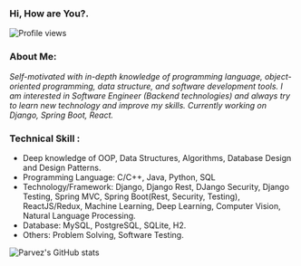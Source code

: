 <!-- - 👋 Hi, I’m @parvez86
- 👀 I’m interested in ...
- 🌱 I’m currently learning ...
- 💞️ I’m looking to collaborate on ...
- 📫 How to reach me ...

<!---
parvez86/parvez86 is a ✨ special ✨ repository because its `README.md` (this file) appears on your GitHub profile.
You can click the Preview link to take a look at your changes.
---> 
### Hi, How are You?.
![Profile views](https://gpvc.arturio.dev/parvez86)
### About Me:
_Self-motivated with in-depth knowledge of programming language, object-oriented programming, data structure, and software development tools. I am interested in Software Engineer (Backend technologies) and always try to learn new technology and improve my skills. Currently working on Django, Spring Boot, React._

### Technical Skill :

* Deep knowledge of OOP, Data Structures, Algorithms, Database Design and Design Patterns.
* Programming Language: C/C++, Java, Python, SQL
* Technology/Framework: Django, Django Rest, DJango Security, Django Testing, Spring MVC, Spring Boot(Rest, Security, Testing), ReactJS/Redux, Machine Learning, Deep Learning, Computer Vision, Natural Language Processing.
* Database: MySQL, PostgreSQL, SQLite, H2.
* Others: Problem Solving, Software Testing.


<!--
## ⚙️ Technologies & Tools
<img src="https://img.shields.io/badge/Languages-151515?style=for-the-badge&logo=plex&logoColor=FFFFFF">![C](https://img.shields.io/badge/c-%2300599C.svg?style=for-the-badge&logo=c&logoColor=white)![Java](https://img.shields.io/badge/java-%23ED8B00.svg?style=for-the-badge&logo=java&logoColor=white)![Python](https://img.shields.io/badge/python-3670A0?style=for-the-badge&logo=python&logoColor=ffdd54)![C++](https://img.shields.io/badge/c++-%2300599C.svg?style=for-the-badge&logo=c%2B%2B&logoColor=white)<br/>
<img src="https://img.shields.io/badge/Frameworks-151515?style=for-the-badge&logo=IPFS&logoColor=FFFFFF">![Django](https://img.shields.io/badge/django-%23092E20.svg?style=for-the-badge&logo=django&logoColor=white)![badge-git](https://img.shields.io/badge/git-151515?style=for-the-badge&logo=git&logoColor=79740e&labelColor=151515)![Bootstrap](https://img.shields.io/badge/bootstrap-%23563D7C.svg?style=for-the-badge&logo=bootstrap&logoColor=white) <br/>
<img src="https://img.shields.io/badge/Database-151515?style=for-the-badge&logo=Redis&logoColor=FFFFFF">![Postgres](https://img.shields.io/badge/postgres-%23316192.svg?style=for-the-badge&logo=postgresql&logoColor=white)![badge-mysql](https://img.shields.io/badge/mysql-151515?style=for-the-badge&logo=mysql&logoColor=79740e&labelColor=151515)![SQLite](https://img.shields.io/badge/sqlite-%2307405e.svg?style=for-the-badge&logo=sqlite&logoColor=white)
-->

<!-- ![GitHub metrics](https://metrics.lecoq.io/parvez86) -->

![Parvez's GitHub stats](https://github-readme-stats.vercel.app/api?username=parvez86&hide=prs&show_icons=true&theme=radical&count_private=true)



